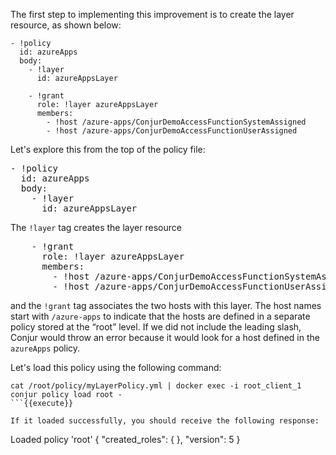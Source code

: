 The first step to implementing this improvement is to create the layer resource, as shown below:

```
- !policy
  id: azureApps
  body:
    - !layer
      id: azureAppsLayer

    - !grant
      role: !layer azureAppsLayer
      members:
        - !host /azure-apps/ConjurDemoAccessFunctionSystemAssigned
        - !host /azure-apps/ConjurDemoAccessFunctionUserAssigned
```

Let's explore this from the top of the policy file:

<pre class="file" data-filename="myLayerPolicy.yml" data-target="replace">- !policy
  id: azureApps
  body:
    - !layer
      id: azureAppsLayer
</pre>

The `!layer` tag creates the layer resource 

<pre class="file" data-filename="myLayerPolicy.yml" data-target="append">    - !grant
      role: !layer azureAppsLayer
      members:
        - !host /azure-apps/ConjurDemoAccessFunctionSystemAssigned
        - !host /azure-apps/ConjurDemoAccessFunctionUserAssigned
</pre>

and the `!grant` tag associates the two hosts with this layer. The host names start with `/azure-apps` to indicate that the hosts are defined in a separate policy stored at the “root” level. If we did not include the leading slash, Conjur would throw an error because it would look for a host defined in the `azureApps` policy.

Let's load this policy using the following command:

```
cat /root/policy/myLayerPolicy.yml | docker exec -i root_client_1 conjur policy load root -
```{{execute}}

If it loaded successfully, you should receive the following response:

```
Loaded policy 'root'
{
  "created_roles": {
  },
  "version": 5
}
```